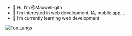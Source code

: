 - 👋 Hi, I’m @Maxwell-gith
- 👀 I’m interested in web development, IA, mobile app, ...
- 🌱 I’m currently learning web development


<!---
Maxwell-gith/Maxwell-gith is a ✨ special ✨ repository because its `README.md` (this file) appears on your GitHub profile.
You can click the Preview link to take a look at your changes.
--->


[![Top Langs](https://github-readme-stats.vercel.app/api/top-langs/?username=Maxwell-gith)](https://github.com/anuraghazra/github-readme-stats)
